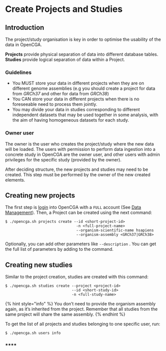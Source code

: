 # Create Projects and Studies

## Introduction

The project/study organisation is key in order to optimise the usability of the data in OpenCGA.

**Projects** provide physical separation of data into different database tables.\
**Studies** provide logical separation of data within a Project.

### Guidelines

* You MUST store your data in different  projects when they are on different genome assemblies (e.g you should create a project for data from _GRCh37_ and other for data from _GRCh38_)
* You CAN store your data in different projects when there is no foreseeable  need to process them jointly.
* You may divide your data in studies corresponding to different independent datasets that may be used together in some analysis, with the aim of having homogeneous datasets for each study.

### Owner user

The owner is the user who creates the project/study where the new data will be loaded. The users with permission to perform data ingestion into a concrete study in OpenCGA are the owner user, and other users with admin privileges for the specific study (provided by the owner).

After deciding structure, the new projects and studies may need to be created. This step must be performed by the owner of the new created elements. 

## **Creating new projects**

The first step is [login](../login.md) into OpenCGA with a `FULL` account (See  [Data Management](broken-reference)). Then, a Project can be created using the next command:

```
$ ./opencga.sh projects create --id <short-project-id> 
                                -n <full-project-name> 
                                --organism-scientific-name hsapiens 
                                --organism-assembly <GRCh37|GRCh38>
```

Optionally, you can add other parameters like `--description` . You can get the full list of parameters by adding  to the command.

## **Creating new studies**

Similar to the project creation, studies are created with this command:

```
$ ./opencga.sh studies create --project <project-id> 
                              --id <short-study-id> 
                              -n <full-study-name>
```

{% hint style="info" %}
You don’t need to provide the organism assembly again, as it’s inherited from the project. Remember that all studies from the same project will share the same assembly.
{% endhint %}

To get the list of all projects and studies belonging to one specific user, run:

```
$ ./opencga.sh users info
```

### ****
